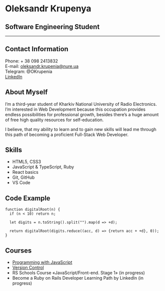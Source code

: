 # Oleksandr Krupenya

## Software Engineering Student

---

## Contact Information

Phone: + 38 098 2413832\
E-mail: oleksandr.krupenia@nure.ua\
Telegram: @OKrupenia\
[LinkedIn](https://www.linkedin.com/in/олександр-крупеня-06859b24b/)

## About Myself

I’m a third-year student of Kharkiv National University of Radio Electronics. I’m interested in Web Development because this occupation provides endless possibilities for professional growth,
besides there’s a huge amount of free high quality resources for self-education.

I believe, that my ability to learn and to gain new skills will lead me through this path of becoming a proficient Full-Stack Web Developer.

## Skills

- HTML5, CSS3
- JavaScript & TypeScript, Ruby
- React basics
- Git, GitHub
- VS Code

## Code Example

```
function digitalRoot(n) {
  if (n < 10) return n;

  let digits = n.toString().split("").map(d => +d);

  return digitalRoot(digits.reduce((acc, d) => {return acc + +d}, 0));
}
```

## Courses

- [Programming with JavaScript](https://coursera.org/share/db24590d68c5d66efeb242b966bc8dfb)
- [Version Control](https://coursera.org/share/74380b32089495db9766de158262f1ee)
- RS Schools Course «JavaScript/Front-end. Stage 1» (in progress)
- Become a Ruby on Rails Developer Learning Path by LinkedIn (in progress)
